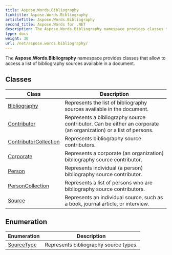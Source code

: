 ```yaml
---
title: Aspose.Words.Bibliography
linktitle: Aspose.Words.Bibliography
articleTitle: Aspose.Words.Bibliography
second_title: Aspose.Words for .NET
description: The Aspose.Words.Bibliography namespace provides classes that allow to access a list of bibliography sources available in a document in C#.
type: docs
weight: 30
url: /net/aspose.words.bibliography/
---
```

The **Aspose.Words.Bibliography** namespace provides classes that allow to access a list of bibliography sources available in a document.

## Classes

| Class | Description |
| --- | --- |
| [Bibliography](./bibliography/) | Represents the list of bibliography sources available in the document. |
| [Contributor](./contributor/) | Represents a bibliography source contributor. Can be either an corporate (an organization) or a list of persons. |
| [ContributorCollection](./contributorcollection/) | Represents bibliography source contributors. |
| [Corporate](./corporate/) | Represents a corporate (an organization) bibliography source contributor. |
| [Person](./person/) | Represents individual (a person) bibliography source contributor. |
| [PersonCollection](./personcollection/) | Represents a list of persons who are bibliography source contributors. |
| [Source](./source/) | Represents an individual source, such as a book, journal article, or interview. |
## Enumeration

| Enumeration | Description |
| --- | --- |
| [SourceType](./sourcetype/) | Represents bibliography source types. |
